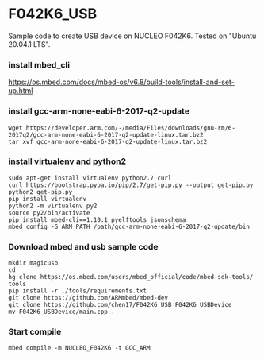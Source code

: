 # F042K6_USB
Sample code to create USB device on NUCLEO F042K6. Tested on "Ubuntu 20.04.1 LTS".

### install mbed_cli
https://os.mbed.com/docs/mbed-os/v6.8/build-tools/install-and-set-up.html


### install gcc-arm-none-eabi-6-2017-q2-update

```
wget https://developer.arm.com/-/media/Files/downloads/gnu-rm/6-2017q2/gcc-arm-none-eabi-6-2017-q2-update-linux.tar.bz2
tar xvf gcc-arm-none-eabi-6-2017-q2-update-linux.tar.bz2
```

### install virtualenv and python2
```
sudo apt-get install virtualenv python2.7 curl
curl https://bootstrap.pypa.io/pip/2.7/get-pip.py --output get-pip.py
python2 get-pip.py
pip install virtualenv
python2 -m virtualenv py2
source py2/bin/activate
pip install mbed-cli==1.10.1 pyelftools jsonschema
mbed config -G ARM_PATH /path/gcc-arm-none-eabi-6-2017-q2-update/bin
```

### Download mbed and usb sample code
```
mkdir magicusb
cd 
hg clone https://os.mbed.com/users/mbed_official/code/mbed-sdk-tools/ tools
pip install -r ./tools/requirements.txt
git clone https://github.com/ARMmbed/mbed-dev
git clone https://github.com/chen17/F042K6_USB F042K6_USBDevice
mv F042K6_USBDevice/main.cpp .
```

### Start compile
```
mbed compile -m NUCLEO_F042K6 -t GCC_ARM
```

